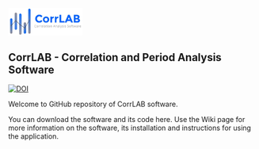 <img src="https://github.com/jaroslavmerc/corrlab/blob/master/Logo/corrlab_logo.jpg" width="150">
<h2>CorrLAB - Correlation and Period Analysis Software</h2>

[![DOI](https://zenodo.org/badge/96094561.svg)](https://zenodo.org/badge/latestdoi/96094561)

Welcome to GitHub repository of CorrLAB software. 




You can download the software and its code here. Use the Wiki page for more information on the software, its installation and instructions for using the application.
